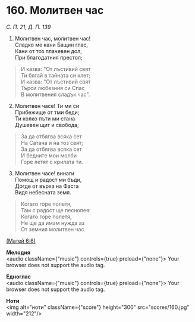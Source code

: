 # 160. Молитвен час  

*С. П. 21, Д. П. 139*  

1. Молитвен час, молитвен час!  
Сладко ме кани Бащин глас,  
Кани от тоз плачевен дол,  
При благодатния престол;  

> И казва: "От лъстивий свят  
> Ти бягай в тайната си клет;  
> И казва: "От лъстивий свят  
> Търси любезния си Спас  
> В молитвения сладък час".  

2. Молитвен часе! Ти ми си  
Прибежище от тми беди;  
Ти колко пъти ми стана  
Душевен щит и свобода;  

> За да отбягва всяка сет  
> На Сатана и на тоз свят;  
> За да отбягва всяка сет  
> И бедните мои молби  
> Горе летят с крилата ти.  

3. Молитвен часе! винаги  
Помощ и радост ми бъди,  
Догде от върха на Фасга  
Видя небесната земя.  

> Когато горе полетя,  
> Там с радост ще песнопея:  
> Когато горе полетя,  
> Не ще да имам нужда аз  
> От земния молитвен час.  

[(Матей 6:6)](http://biblia.bg/index.php?k=40&g=6&s=6)  

__Мелодия__  
<audio className={"music"} controls={true} preload={"none"}><source src="mp3/160.mp3" type="audio/mpeg"/>
Your browser does not support the audio tag.
</audio>  

__Едноглас__  
<audio className={"music"} controls={true} preload={"none"}><source src="transp/160.mp3" type="audio/mpeg"/>
Your browser does not support the audio tag.
</audio>  

__Ноти__  
<img alt="ноти" className={"score"} height="300" src="scores/160.jpg" width="212"/>
